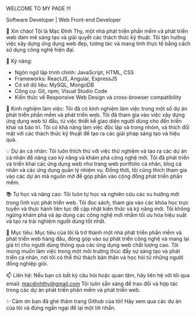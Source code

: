 WELCOME TO MY PAGE !!!

Software Developer | Web Front-end Developer

👋 Xin chào! Tôi là Mạc Đỉnh Thy, một nhà phát triển phần mềm và phát triển web đam mê sáng tạo và giải quyết các thách thức kỹ thuật. Tôi tận hưởng việc xây dựng ứng dụng web đẹp, tương tác và mang tính thực tế bằng cách sử dụng công nghệ hiện đại.

🚀 Kỹ năng:
- Ngôn ngữ lập trình chính: JavaScript, HTML, CSS
- Frameworks: ReactJS, Angular, ExpressJS
- Cơ sở dữ liệu: MySQL, MongoDB
- Công cụ: Git, npm, Visual Studio Code
- Kiến thức về Responsive Web Design và cross-browser compatibility

💼 Kinh nghiệm làm việc:
Tôi đã có kinh nghiệm làm việc trong một số dự án phát triển phần mềm và phát triển web. Tôi đã tham gia vào việc xây dựng ứng dụng web từ đầu, từ việc thiết kế giao diện người dùng cho đến triển khai và bảo trì. Tôi có khả năng làm việc độc lập và trong nhóm, và thích đối mặt với các thách thức kỹ thuật để tạo ra các giải pháp sáng tạo và hiệu quả.

💡 Dự án cá nhân:
Tôi luôn thích thú với việc thử nghiệm và tạo ra các dự án cá nhân để nâng cao kỹ năng và khám phá công nghệ mới. Tôi đã phát triển và triển khai các ứng dụng web như trang web portfolio cá nhân, blog cá nhân và các ứng dụng quản lý nhiệm vụ. Đồng thời, tôi cũng thích tham gia vào các dự án mã nguồn mở để góp phần vào cộng đồng phát triển phần mềm.

📚 Tự học và nâng cao:
Tôi luôn tự học và nghiên cứu các xu hướng mới trong lĩnh vực phát triển web. Tôi đọc sách, tham gia vào các khóa học trực tuyến và thực hành liên tục để cập nhật kiến thức và kỹ năng mới. Tôi không ngừng khám phá và áp dụng các công nghệ mới nhằm tối ưu hóa hiệu suất và tạo ra trải nghiệm người dùng tốt nhất.

🌟 Mục tiêu:
Mục tiêu của tôi là trở thành một nhà phát triển phần mềm và phát triển web hàng đầu, đóng góp vào sự phát triển công nghệ và mang lại giá trị cho người dùng thông qua các ứng dụng web chất lượng cao. Tôi mong muốn làm việc trong một môi trường thúc đẩy sự sáng tạo và phát triển cá nhân, nơi tôi có thể thử thách bản thân và học hỏi từ những người đồng nghiệp giỏi.

📫 Liên hệ:
Nếu bạn có bất kỳ câu hỏi hoặc quan tâm, hãy liên hệ với tôi qua email: macdinhthy@gmail.com Tôi luôn sẵn sàng để trao đổi và hợp tác trong các dự án phát triển phần mềm và phát triển web.

✨ Cảm ơn bạn đã ghé thăm trang Github của tôi! Hãy xem qua các dự án của tôi và đừng ngần ngại để lại một lời nhắn.
